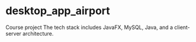 # desktop_app_airport
Course project
The tech stack includes JavaFX, MySQL, Java, and a client-server architecture.
